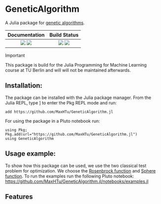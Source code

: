 # GeneticAlgorithm
A Julia package for [genetic algorithms](http://en.wikipedia.org/wiki/Genetic_algorithm).

| **Documentation** | **Build Status** |
|:-------------------------------------------------------------------------------:|:-----------------------------------------------------------------------------------------------:|
| [![][docs-stable-img]][docs-stable-url] [![][docs-dev-img]][docs-dev-url] | [![][CI-img]][CI-url] [![][coverage-img]][coverage-url] |

> [!IMPORTANT]
> This package is build for the Julia Programming for Machine Learning course at TU Berlin and will will not be maintained afterwards.

## Installation:

The package can be installed with the Julia package manager. From the Julia REPL, type ] to enter the Pkg REPL mode and run:

```
add https://github.com/MaxHTu/GeneticAlgorithm.jl
```

For using the package in a Pluto notebook run:
```
using Pkg;
Pkg.add(url="https://github.com/MaxHTu/GeneticAlgorithm.jl")
using GeneticAlgorithm
```


## Usage example:

To show how this package can be used, we use the two classical test problem for optimization. We choose the [Rosenbrock function](https://en.wikipedia.org/wiki/Rosenbrock_function) and [Sphere function](https://www.sfu.ca/~ssurjano/spheref.html). To run the examples run the following Pluto notebook: https://github.com/MaxHTu/GeneticAlgorithm.jl/notebooks/examples.jl

## Features


[docs-stable-img]: https://img.shields.io/badge/docs-stable-blue.svg
[docs-stable-url]: https://MaxHTu.github.io/GeneticAlgorithm.jl/stable/

[docs-dev-img]: https://img.shields.io/badge/docs-dev-blue.svg
[docs-dev-url]: https://MaxHTu.github.io/GeneticAlgorithm.jl/dev/


[CI-img]: https://github.com/MaxHTu/GeneticAlgorithm.jl/actions/workflows/CI.yml/badge.svg?branch=main
[CI-url]: https://github.com/MaxHTu/GeneticAlgorithm.jl/actions/workflows/CI.yml?query=branch%3Amain

[coverage-img]: https://codecov.io/gh/MaxHTu/GeneticAlgorithm.jl/branch/main/graph/badge.svg
[coverage-url]: https://codecov.io/gh/MaxHTu/GeneticAlgorithm.jl
